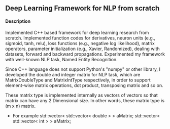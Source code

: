 ## Deep Learning Framework for NLP from scratch


#### Description
Implemented C++ based framework for deep learning research from scratch.
Implemented function codes for derivatives, neuron units (e.g., sigmoid, tanh, relu), loss functions (e.g., negative log likelihood), matrix operators, parameter initialization (e.g., Xavier, Randomized), dealing with datasets, forward and backward propagations.
Experimented my framework with well-known NLP task, Named Entity Recognition.


Since C++ language does not support Python's "numpy" or other library,
I developed the double and integer matrix for NLP task, which are MatrixDoubleType
and MatrixIntType respectively, in order to support element-wise matrix operations,
dot product, transposing matrix and so on.


These matrix type is implemented internally as vectors of vectors so that matrix
can have any 2 Dimensional size. In other words, these matrix type is (m x n) matrix.
- For example
std::vector< std::vector< double > > aMatrix;
std::vector< std::vector< int > > aMatrix;

